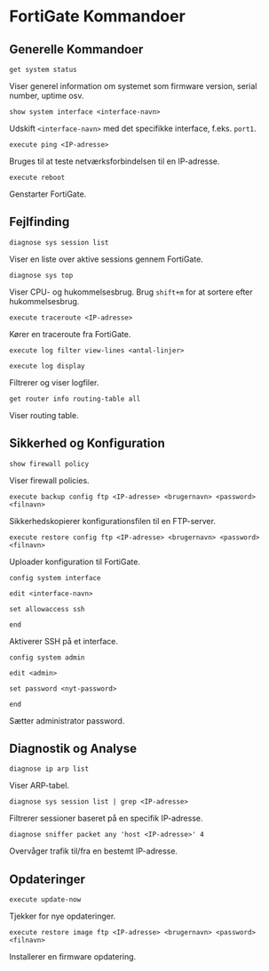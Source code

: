 
<body>

  <h1>FortiGate Kommandoer</h1>

  <h2>Generelle Kommandoer</h2>
    <pre><code>get system status</code></pre>
    <p>Viser generel information om systemet som firmware version, serial number, uptime osv.</p>

  <pre><code>show system interface &lt;interface-navn&gt;</code></pre>
  <p>Udskift <code>&lt;interface-navn&gt;</code> med det specifikke interface, f.eks. <code>port1</code>.</p>

  <pre><code>execute ping &lt;IP-adresse&gt;</code></pre>
  <p>Bruges til at teste netværksforbindelsen til en IP-adresse.</p>

  <pre><code>execute reboot</code></pre>    
  <p>Genstarter FortiGate.</p>

  <h2>Fejlfinding</h2>
    <pre><code>diagnose sys session list</code></pre>
    <p>Viser en liste over aktive sessions gennem FortiGate.</p>

   <pre><code>diagnose sys top</code></pre>
  <p>Viser CPU- og hukommelsesbrug. Brug <code>shift+m</code> for at sortere efter hukommelsesbrug.</p>

   <pre><code>execute traceroute &lt;IP-adresse&gt;</code></pre>
  <p>Kører en traceroute fra FortiGate.</p>

   <pre><code>execute log filter view-lines &lt;antal-linjer&gt;</code></pre>
   <pre><code>execute log display</code></pre>
   <p>Filtrerer og viser logfiler.</p>

  <pre><code>get router info routing-table all</code></pre>
   <p>Viser routing table.</p>

   <h2>Sikkerhed og Konfiguration</h2>
    <pre><code>show firewall policy</code></pre>
    <p>Viser firewall policies.</p>

   <pre><code>execute backup config ftp &lt;IP-adresse&gt; &lt;brugernavn&gt; &lt;password&gt; &lt;filnavn&gt;</code></pre>
  <p>Sikkerhedskopierer konfigurationsfilen til en FTP-server.</p>

   <pre><code>execute restore config ftp &lt;IP-adresse&gt; &lt;brugernavn&gt; &lt;password&gt; &lt;filnavn&gt;</code></pre>
   <p>Uploader konfiguration til FortiGate.</p>

   <pre><code>config system interface</code></pre>
   <pre><code>edit &lt;interface-navn&gt;</code></pre>
  <pre><code>set allowaccess ssh</code></pre>
   <pre><code>end</code></pre>
   <p>Aktiverer SSH på et interface.</p>

   <pre><code>config system admin</code></pre>
   <pre><code>edit &lt;admin&gt;</code></pre>
   <pre><code>set password &lt;nyt-password&gt;</code></pre>
   <pre><code>end</code></pre>
   <p>Sætter administrator password.</p>

   <h2>Diagnostik og Analyse</h2>
    <pre><code>diagnose ip arp list</code></pre>
    <p>Viser ARP-tabel.</p>

  <pre><code>diagnose sys session list | grep &lt;IP-adresse&gt;</code></pre>
   <p>Filtrerer sessioner baseret på en specifik IP-adresse.</p>

   <pre><code>diagnose sniffer packet any 'host &lt;IP-adresse&gt;' 4</code></pre>
   <p>Overvåger trafik til/fra en bestemt IP-adresse.</p>

  <h2>Opdateringer</h2>
    <pre><code>execute update-now</code></pre>
    <p>Tjekker for nye opdateringer.</p>

  <pre><code>execute restore image ftp &lt;IP-adresse&gt; &lt;brugernavn&gt; &lt;password&gt; &lt;filnavn&gt;</code></pre>
  <p>Installerer en firmware opdatering.</p>

</body>
</html>

